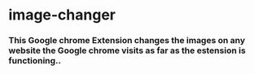 # image-changer

### This Google chrome Extension changes the images on any website the Google chrome visits as far as the estension is functioning..

